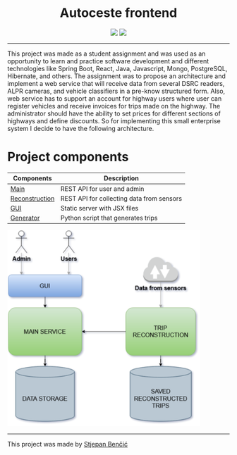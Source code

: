 

<h1 align="center">Autoceste frontend</h1>

<p align="center">
    <img src="https://img.shields.io/badge/madeBy-stjepanB-blue">
    <img src="https://img.shields.io/badge/React-17.0.1-blue">
</p>

---

This project was made as a student assignment and was used as an opportunity to learn and practice software development and different technologies like Spring Boot, React, Java, Javascript, Mongo, PostgreSQL, Hibernate, and others. The assignment was to propose an architecture and implement a web service that will receive data from several DSRC readers, ALPR cameras, and vehicle classifiers in a pre-know structured form. Also, web service has to support an account for highway users where user can register vehicles and receive invoices for trips made on the highway. The administrator should have the ability to set prices for different sections of highways and define discounts. So for implementing this small enterprise system I decide to have the following architecture.



# Project components

| Components                                                                      | Description
| ------------------------------------------------------------------------------  | -------------
| [Main](https://github.com/stjepanB/autocesteBackend)                            | REST API for user and admin        |
| [Reconstruction](https://github.com/stjepanB/autocesteTripReconstructionService)| REST API for collecting data from sensors|
| [GUI ](https://github.com/stjepanB/autocesteFrontend)                           | Static server with JSX files       |
| [Generator](https://github.com/stjepanB/tripGenerator)                          | Python script that generates trips |



<img src="./img/architecture2.png" alt="architecture" width="438">

--- 

This project was made by [Stjepan Benčić](https://www.linkedin.com/in/stjepan-bencic/)
